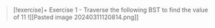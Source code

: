 
> [!exercise]+ Exercise 1 - Traverse the following BST to find the value of 11
> ![[Pasted image 20240311120814.png]]

